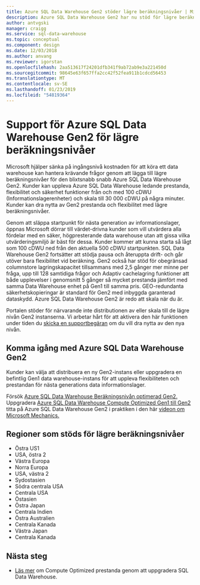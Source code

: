 ```yaml
---
title: Azure SQL Data Warehouse Gen2 stöder lägre beräkningsnivåer | Microsoft Docs
description: Azure SQL Data Warehouse Gen2 har nu stöd för lägre beräkningsnivåer
author: antvgski
manager: craigg
ms.service: sql-data-warehouse
ms.topic: conceptual
ms.component: design
ms.date: 12/03/2018
ms.author: anvang
ms.reviewer: igorstan
ms.openlocfilehash: 2aa513617f24201dfb341f9ab72ab9e3a221450d
ms.sourcegitcommit: 98645e63f657ffa2cc42f52fea911b1cdcd56453
ms.translationtype: MT
ms.contentlocale: sv-SE
ms.lasthandoff: 01/23/2019
ms.locfileid: "54819364"
---
```

# <a name="azure-sql-data-warehouse-gen2-support-for-lower-compute-tiers"></a>Support för Azure SQL Data Warehouse Gen2 för lägre beräkningsnivåer

Microsoft hjälper sänka på ingångsnivå kostnaden för att köra ett data warehouse kan hantera krävande frågor genom att lägga till lägre beräkningsnivåer för den blixtsnabb snabb Azure SQL Data Warehouse Gen2. Kunder kan uppleva Azure SQL Data Warehouse ledande prestanda, flexibilitet och säkerhet funktioner från och med 100 cDWU (Informationslagerenheter) och skala till 30 000 cDWU på några minuter. Kunder kan dra nytta av Gen2 prestanda och flexibilitet med lägre beräkningsnivåer. 

Genom att släppa startpunkt för nästa generation av informationslager, öppnas Microsoft dörrar till värdet-drivna kunder som vill utvärdera alla fördelar med en säker, högpresterande data warehouse utan att gissa vilka utvärderingsmiljö är bäst för dessa.  Kunder kommer att kunna starta så lågt som 100 cDWU ned från den aktuella 500 cDWU startpunkten.  SQL Data Warehouse Gen2 fortsätter att stödja pausa och återuppta drift- och går utöver bara flexibilitet vid beräkning.  Gen2 också har stöd för obegränsad columnstore lagringskapacitet tillsammans med 2,5 gånger mer minne per fråga, upp till 128 samtidiga frågor och Adaptiv cachelagring funktioner att både upplevelser i genomsnitt 5 gånger så mycket prestanda jämfört med samma Data Warehouse enhet på Gen1 till samma pris.  GEO-redundanta säkerhetskopieringar är standard för Gen2 med inbyggda garanterad dataskydd. Azure SQL Data Warehouse Gen2 är redo att skala när du är.

Portalen stöder för närvarande inte distributionen av eller skala till de lägre nivån Gen2 instanserna. Vi arbetar hårt för att aktivera den här funktionen under tiden du [skicka en supportbegäran](sql-data-warehouse-get-started-create-support-ticket.md) om du vill dra nytta av den nya nivån.

## <a name="getting-started-with-azure-sql-data-warehouse-gen2"></a>Komma igång med Azure SQL Data Warehouse Gen2 

Kunder kan välja att distribuera en ny Gen2-instans eller uppgradera en befintlig Gen1 data warehouse-instans för att uppleva flexibiliteten och prestandan för nästa generations data informationslager. 

Försök [Azure SQL Data Warehouse Beräkningsnivån optimerad Gen2.](https://azure.microsoft.com/services/sql-data-warehouse/?v=17.44)
Uppgradera [Azure SQL Data Warehouse Compute Optimized Gen1 till Gen2](https://docs.microsoft.com/azure/sql-data-warehouse/upgrade-to-latest-generation) titta på Azure SQL Data Warehouse Gen2 i praktiken i den här [videon om Microsoft Mechanics.](https://www.youtube.com/watch?v=Ap8I3UZonzI&feature=youtu.be)


## <a name="supported-regions-for-lower-compute-tiers"></a>Regioner som stöds för lägre beräkningsnivåer

- Östra US1 
- USA, östra 2
- Västra Europa
- Norra Europa
- USA, västra 2
- Sydostasien
- Södra centrala USA
- Centrala USA 
- Östasien
- Östra Japan
- Centrala Indien
- Östra Australien
- Centrala Kanada
- Västra Japan 
- Centrala Kanada

## <a name="next-steps"></a>Nästa steg

- [Läs mer](upgrade-to-latest-generation.md) om Compute Optimized prestanda genom att uppgradera SQL Data Warehouse. 
